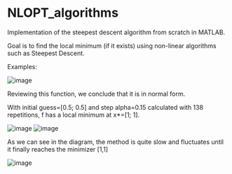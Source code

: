 # NLOPT_algorithms
Implementation of the steepest descent algorithm from scratch in MATLAB.

Goal is to find the local minimum (if it exists) using non-linear algorithms such as Steepest Descent. 

Examples:

![image](https://user-images.githubusercontent.com/62386580/139705642-eeba29b2-67cc-4c84-aab8-2bd431ce78b9.png)

Reviewing this function, we conclude that it is in normal form.

With initial guess=[0.5; 0.5] and step alpha=0.15 calculated with 138 repetitions, f has a local minimum at x*=[1; 1].


![image](https://user-images.githubusercontent.com/62386580/139707306-9943930a-cc48-4a24-a444-efd1921f7877.png)
![image](https://user-images.githubusercontent.com/62386580/139707327-1b04c29c-1944-4399-b810-80201b1b47db.png)


As we can see in the diagram, the method is quite slow and fluctuates until it finally reaches the minimizer [1,1]


![image](https://user-images.githubusercontent.com/62386580/139707763-2612763a-04e3-4477-aa25-c9f72ac23702.png)

